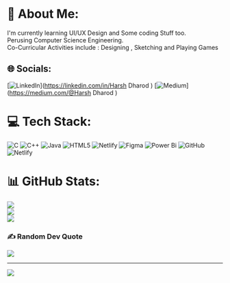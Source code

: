# 💫 About Me:
I'm currently learning UI/UX Design and Some coding Stuff too.<br>Perusing  Computer Science Engineering.<br>Co-Curricular Activities include : Designing , Sketching and Playing Games 


## 🌐 Socials:
[![LinkedIn](https://img.shields.io/badge/LinkedIn-%230077B5.svg?logo=linkedin&logoColor=white)](https://linkedin.com/in/Harsh Dharod ) [![Medium](https://img.shields.io/badge/Medium-12100E?logo=medium&logoColor=white)](https://medium.com/@Harsh Dharod ) 

# 💻 Tech Stack:
![C](https://img.shields.io/badge/c-%2300599C.svg?style=for-the-badge&logo=c&logoColor=white) ![C++](https://img.shields.io/badge/c++-%2300599C.svg?style=for-the-badge&logo=c%2B%2B&logoColor=white) ![Java](https://img.shields.io/badge/java-%23ED8B00.svg?style=for-the-badge&logo=openjdk&logoColor=white) ![HTML5](https://img.shields.io/badge/html5-%23E34F26.svg?style=for-the-badge&logo=html5&logoColor=white) ![Netlify](https://img.shields.io/badge/netlify-%23000000.svg?style=for-the-badge&logo=netlify&logoColor=#00C7B7) ![Figma](https://img.shields.io/badge/figma-%23F24E1E.svg?style=for-the-badge&logo=figma&logoColor=white) ![Power Bi](https://img.shields.io/badge/power_bi-F2C811?style=for-the-badge&logo=powerbi&logoColor=black) ![GitHub](https://img.shields.io/badge/github-%23121011.svg?style=for-the-badge&logo=github&logoColor=white) ![Netlify](https://img.shields.io/badge/netlify-%23000000.svg?style=for-the-badge&logo=netlify&logoColor=#00C7B7)
# 📊 GitHub Stats:
![](https://github-readme-stats.vercel.app/api?username=Harsh-D06&theme=blue_navy&hide_border=false&include_all_commits=false&count_private=false)<br/>
![](https://github-readme-streak-stats.herokuapp.com/?user=Harsh-D06&theme=blue_navy&hide_border=false)<br/>
![](https://github-readme-stats.vercel.app/api/top-langs/?username=Harsh-D06&theme=blue_navy&hide_border=false&include_all_commits=false&count_private=false&layout=compact)



### ✍️ Random Dev Quote
![](https://quotes-github-readme.vercel.app/api?type=horizontal&theme=tokyonight)

---
[![](https://visitcount.itsvg.in/api?id=Harsh-D06&icon=0&color=0)](https://visitcount.itsvg.in)

<!-- Proudly created with GPRM ( https://gprm.itsvg.in ) -->
